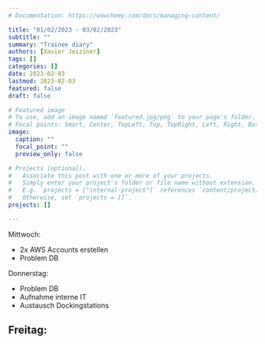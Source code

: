 ```yaml
---
# Documentation: https://wowchemy.com/docs/managing-content/

title: "01/02/2023 - 03/02/2023"
subtitle: ""
summary: "Trainee diary"
authors: [Xavier Jeiziner]
tags: []
categories: []
date: 2023-02-03
lastmod: 2023-02-03
featured: false
draft: false

# Featured image
# To use, add an image named `featured.jpg/png` to your page's folder.
# Focal points: Smart, Center, TopLeft, Top, TopRight, Left, Right, BottomLeft, Bottom, BottomRight.
image:
  caption: ""
  focal_point: ""
  preview_only: false

# Projects (optional).
#   Associate this post with one or more of your projects.
#   Simply enter your project's folder or file name without extension.
#   E.g. `projects = ["internal-project"]` references `content/project/deep-learning/index.md`.
#   Otherwise, set `projects = []`.
projects: []

---
```

Mittwoch:
- 2x AWS Accounts erstellen
- Problem DB

Donnerstag:
- Problem DB
- Aufnahme interne IT
- Austausch Dockingstations

Freitag:
- 
